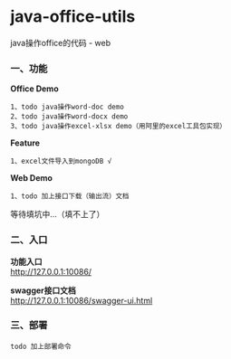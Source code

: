 # java-office-utils

java操作office的代码 - web

### 一、功能

**Office Demo**
```
1、todo java操作word-doc demo
2、todo java操作word-docx demo
3、todo java操作excel-xlsx demo（用阿里的excel工具包实现）
```
**Feature**
```
1、excel文件导入到mongoDB √
```
**Web Demo**
```
1、todo 加上接口下载（输出流）文档  
```

等待填坑中...（填不上了）

### 二、入口

**功能入口**  
<a>http://127.0.0.1:10086/</a>

**swagger接口文档**  
<a>http://127.0.0.1:10086/swagger-ui.html</a>

### 三、部署

```
todo 加上部署命令
```


